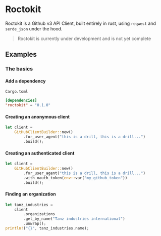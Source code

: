 # Roctokit

Roctokit is a Github v3 API Client, built entirely in rust, using `reqwest` and `serde_json` under the hood.

> Roctokit is currently under development and is not yet complete
## Examples
### The basics
#### Add a dependency
`Cargo.toml`
```toml
[dependencies]
"roctokit" = "0.1.0"
```
#### Creating an anonymous client

```rust
let client = 
    GitHubClientBuilder::new()
        .for_user_agent("this is a drill, this is a drill...")
        .build();
```
#### Creating an authenticated client
```rust
let client = 
    GitHubClientBuilder::new()
        .for_user_agent("this is a drill, this is a drill...")
        .with_oauth_token(env::var("my_github_token"))
        .build();
```
#### Finding an organization
```rust
let tanz_industries = 
    client
        .organizations
        .get_by_name("Tanz industries international")
        .unwrap();
println!("{}", tanz_industries.name);
```


